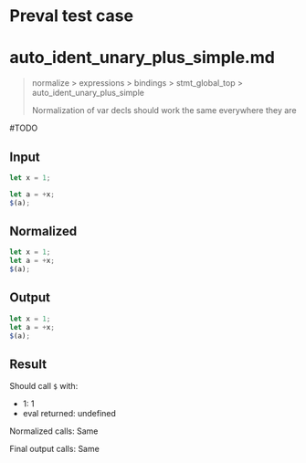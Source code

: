 # Preval test case

# auto_ident_unary_plus_simple.md

> normalize > expressions > bindings > stmt_global_top > auto_ident_unary_plus_simple
>
> Normalization of var decls should work the same everywhere they are

#TODO

## Input

`````js filename=intro
let x = 1;

let a = +x;
$(a);
`````

## Normalized

`````js filename=intro
let x = 1;
let a = +x;
$(a);
`````

## Output

`````js filename=intro
let x = 1;
let a = +x;
$(a);
`````

## Result

Should call `$` with:
 - 1: 1
 - eval returned: undefined

Normalized calls: Same

Final output calls: Same

